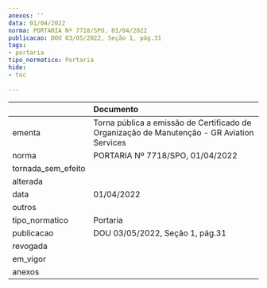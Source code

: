 ```yaml
---
anexos: ''
data: 01/04/2022
norma: PORTARIA Nº 7718/SPO, 01/04/2022
publicacao: DOU 03/05/2022, Seção 1, pág.31
tags:
- portaria
tipo_normatico: Portaria
hide: 
- toc 
 
---
```


|                    | Documento                                                                                  |
|:-------------------|:-------------------------------------------------------------------------------------------|
| ementa             | Torna pública a emissão de Certificado de Organização de Manutenção - GR Aviation Services |
| norma              | PORTARIA Nº 7718/SPO, 01/04/2022                                                           |
| tornada_sem_efeito |                                                                                            |
| alterada           |                                                                                            |
| data               | 01/04/2022                                                                                 |
| outros             |                                                                                            |
| tipo_normatico     | Portaria                                                                                   |
| publicacao         | DOU 03/05/2022, Seção 1, pág.31                                                            |
| revogada           |                                                                                            |
| em_vigor           |                                                                                            |
| anexos             |                                                                                            |